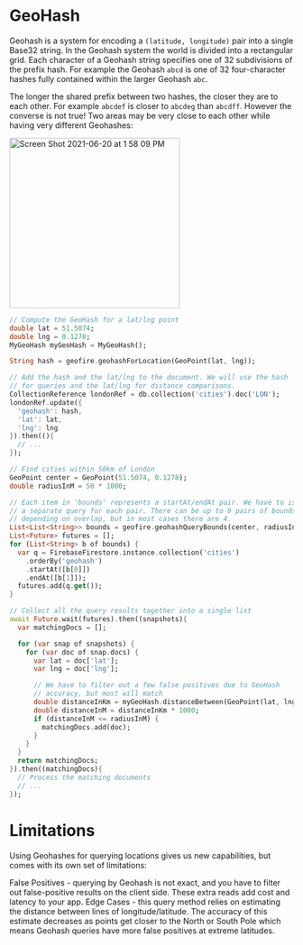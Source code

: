 # GeoHash

Geohash is a system for encoding a ```(latitude, longitude)``` pair into a single Base32 string. In the Geohash system the world is divided into a rectangular grid. Each character of a Geohash string specifies one of 32 subdivisions of the prefix hash. For example the Geohash ```abcd``` is one of 32 four-character hashes fully contained within the larger Geohash ```abc```.

The longer the shared prefix between two hashes, the closer they are to each other. For example ```abcdef``` is closer to ```abcdeg``` than ```abcdff```. However the converse is not true! Two areas may be very close to each other while having very different Geohashes:

<img width="302" alt="Screen Shot 2021-06-20 at 1 58 09 PM" src="https://user-images.githubusercontent.com/83901702/122663789-8e411f00-d1cf-11eb-9a84-c05246d97a0d.png">

```dart
// Compute the GeoHash for a lat/lng point
double lat = 51.5074;
double lng = 0.1278;
MyGeoHash myGeoHash = MyGeoHash();

String hash = geofire.geohashForLocation(GeoPoint(lat, lng));

// Add the hash and the lat/lng to the document. We will use the hash
// for queries and the lat/lng for distance comparisons.
CollectionReference londonRef = db.collection('cities').doc('LON');
londonRef.update({
  'geohash': hash,
  'lat': lat,
  'lng': lng
}).then((){
  // ...
});

// Find cities within 50km of London
GeoPoint center = GeoPoint(51.5074, 0.1278);
double radiusInM = 50 * 1000;

// Each item in 'bounds' represents a startAt/endAt pair. We have to issue
// a separate query for each pair. There can be up to 9 pairs of bounds
// depending on overlap, but in most cases there are 4.
List<List<String>> bounds = geofire.geohashQueryBounds(center, radiusInM);
List<Future> futures = [];
for (List<String> b of bounds) {
  var q = FirebaseFirestore.instance.collection('cities')
    .orderBy('geohash')
    .startAt([b[0]])
    .endAt([b[1]]);
  futures.add(q.get());
}

// Collect all the query results together into a single list
await Future.wait(futures).then((snapshots){
  var matchingDocs = [];

  for (var snap of snapshots) {
    for (var doc of snap.docs) {
      var lat = doc['lat'];
      var lng = doc['lng'];

      // We have to filter out a few false positives due to GeoHash
      // accuracy, but most will match
      double distanceInKm = myGeoHash.distanceBetween(GeoPoint(lat, lng), center);
      double distanceInM = distanceInKm * 1000;
      if (distanceInM <= radiusInM) {
        matchingDocs.add(doc);
      }
    }
  }
  return matchingDocs;
}).then((matchingDocs){
  // Process the matching documents
  // ...
});
```
# Limitations
Using Geohashes for querying locations gives us new capabilities, but comes with its own set of limitations:

False Positives - querying by Geohash is not exact, and you have to filter out false-positive results on the client side. These extra reads add cost and latency to your app.
Edge Cases - this query method relies on estimating the distance between lines of longitude/latitude. The accuracy of this estimate decreases as points get closer to the North or South Pole which means Geohash queries have more false positives at extreme latitudes.

